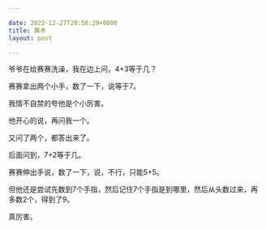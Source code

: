 ```yaml
---

date: 2022-12-27T20:58:29+0800
title: 算术
layout: post

---
```


爷爷在给赛赛洗澡，我在边上问，4+3等于几？

赛赛拿出两个小手，数了一下，说等于7。

我情不自禁的夸他是个小厉害。

他开心的说，再问我一个。

又问了两个，都答出来了。

后面问到，7+2等于几。

赛赛伸出手说，数了一下，说，不行，只能5+5。

但他还是尝试先数到7个手指，然后记住7个手指是到哪里，然后从头数过来，再多数2个，得到了9。

真厉害。
